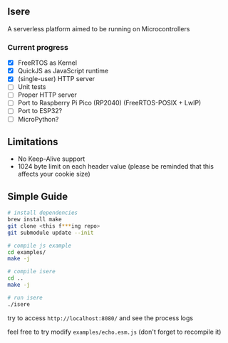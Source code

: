 Isere
-----

A serverless platform aimed to be running on Microcontrollers

### Current progress

- [x] FreeRTOS as Kernel
- [x] QuickJS as JavaScript runtime
- [x] (single-user) HTTP server
- [ ] Unit tests
- [ ] Proper HTTP server
- [ ] Port to Raspberry Pi Pico (RP2040) (FreeRTOS-POSIX + LwIP)
- [ ] Port to ESP32?
- [ ] MicroPython?

Limitations
-----------

- No Keep-Alive support
- 1024 byte limit on each header value (please be reminded that this affects your cookie size)

Simple Guide
------------

```sh
# install dependencies
brew install make
git clone <this f***ing repo>
git submodule update --init

# compile js example
cd examples/
make -j

# compile isere
cd ..
make -j

# run isere
./isere
```

try to access `http://localhost:8080/` and see the process logs  
  
feel free to try modify `examples/echo.esm.js` (don't forget to recompile it)

